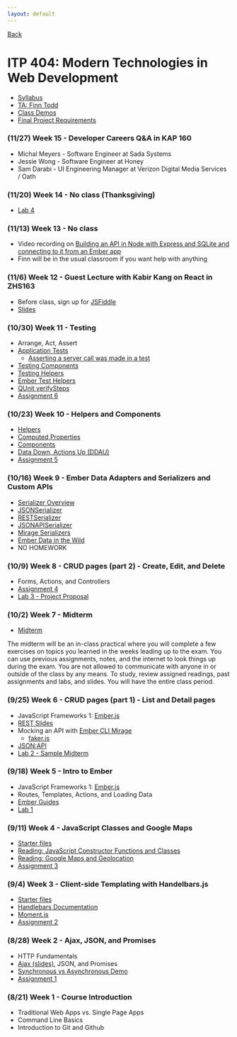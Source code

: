 ```yaml
---
layout: default
---
```


[Back](/teaching)

# ITP 404: Modern Technologies in Web Development

* [Syllabus](https://web-app.usc.edu/soc/syllabus/20183/31835.pdf)
* [TA: Finn Todd](mailto:ftodd@usc.edu)
* [Class Demos](https://github.com/itp404-fall-2018)
* [Final Project Requirements](/teaching/2018/itp404-final-project)

### (11/27) Week 15 - Developer Careers Q&A in KAP 160

* Michal Meyers - Software Engineer at Sada Systems
* Jessie Wong - Software Engineer at Honey
* Sam Darabi - UI Engineering Manager at Verizon Digital Media Services / Oath

### (11/20) Week 14 - No class (Thanksgiving)

* [Lab 4](/teaching/2018/labs/frontend-q-and-a)

### (11/13) Week 13 - No class

* Video recording on [Building an API in Node with Express and SQLite and connecting to it from an Ember app](https://www.youtube.com/watch?v=giWH_75BJfM)
* Finn will be in the usual classroom if you want help with anything

### (11/6) Week 12 - Guest Lecture with Kabir Kang on React in ZHS163
* Before class, sign up for [JSFiddle](https://jsfiddle.net/user/signup/)
* [Slides](https://docs.google.com/presentation/d/1xerNStvFKQMUWsH5AJtEamqWwpTIfGUYesg-EDT4CBY/edit#slide=id.p)

### (10/30) Week 11 - Testing
* Arrange, Act, Assert
* [Application Tests](https://guides.emberjs.com/release/testing/acceptance/)
  * [Asserting a server call was made in a test](http://www.ember-cli-mirage.com/docs/v0.4.x/acceptance-testing/#asserting-a-server-call-was-made-in-a-test)
* [Testing Components](https://guides.emberjs.com/release/testing/testing-components/)
* [Testing Helpers](https://guides.emberjs.com/release/testing/testing-helpers/)
* [Ember Test Helpers](https://github.com/emberjs/ember-test-helpers/blob/master/API.md)
* [QUnit verifySteps](https://api.qunitjs.com/assert/verifySteps)
* [Assignment 6](/teaching/2018/assignments/gmail-part-3)

### (10/23) Week 10 - Helpers and Components
* [Helpers](https://guides.emberjs.com/release/templates/writing-helpers/)
* [Computed Properties](https://guides.emberjs.com/release/object-model/computed-properties/)
* [Components](https://guides.emberjs.com/release/components/defining-a-component/)
* [Data Down, Actions Up (DDAU)](https://embermap.com/topics/component-side-effects/data-down-actions-up)
* [Assignment 5](/teaching/2018/assignments/gmail-part-2)

### (10/16) Week 9 - Ember Data Adapters and Serializers and Custom APIs

* [Serializer Overview](https://thejsguy.com/2015/12/05/which-ember-data-serializer-should-i-use.html)
* [JSONSerializer](https://www.emberjs.com/api/ember-data/release/classes/DS.JSONSerializer)
* [RESTSerializer](https://www.emberjs.com/api/ember-data/release/classes/DS.RESTSerializer)
* [JSONAPISerializer](https://www.emberjs.com/api/ember-data/release/classes/DS.JSONAPISerializer)
* [Mirage Serializers](http://www.ember-cli-mirage.com/docs/v0.4.x/serializers/)
* [Ember Data in the Wild](https://leanpub.com/emberdatainthewild)
* NO HOMEWORK

### (10/9) Week 8 - CRUD pages (part 2) - Create, Edit, and Delete

* Forms, Actions, and Controllers
* [Assignment 4](/teaching/2018/assignments/gmail-part-1)
* [Lab 3 - Project Proposal](/teaching/2018/labs/itp404-project-proposal)

### (10/2) Week 7 - Midterm

* [Midterm](/teaching/2018/midterm)

The midterm will be an in-class practical where you will complete a few exercises on topics you learned in the weeks leading up to the exam. You can use previous assignments, notes, and the internet to look things up during the exam. You are not allowed to communicate with anyone in or outside of the class by any means. To study, review assigned readings, past assignments and labs, and slides. You will have the entire class period.

### (9/25) Week 6 - CRUD pages (part 1) - List and Detail pages

* JavaScript Frameworks 1: [Ember.js](https://www.emberjs.com/)
* [REST Slides](https://docs.google.com/presentation/d/1joQ6IWtTn39v3-mSCE4wOopkBkZ3an_SMtSzVR3NsdQ/edit#slide=id.g264aebee65_0_70)
* Mocking an API with [Ember CLI Mirage](https://www.ember-cli-mirage.com/)
  * [faker.js](https://github.com/marak/Faker.js/)
* [JSON:API](http://jsonapi.org/)
* [Lab 2 - Sample Midterm](/teaching/2018/labs/sample-midterm)

### (9/18) Week 5 - Intro to Ember

* JavaScript Frameworks 1: [Ember.js](https://www.emberjs.com/)
* Routes, Templates, Actions, and Loading Data
* [Ember Guides](https://guides.emberjs.com/release/)
* [Lab 1](/teaching/2018/assignments/ember-and-reddit)

### (9/11) Week 4 - JavaScript Classes and Google Maps

* [Starter files](https://github.com/itp404-fall-2018/week-4-classes-and-google-maps/raw/master/starter.zip)
* [Reading: JavaScript Constructor Functions and Classes](/tutorials/javascript-constructor-functions-and-classes)
* [Reading: Google Maps and Geolocation](/tutorials/google-maps-javascript-api)
* [Assignment 3](/teaching/2018/assignments/locate-me)

### (9/4) Week 3 - Client-side Templating with Handelbars.js

* [Starter files](https://github.com/itp404-fall-2018/week-3-handlebars/raw/master/starter.zip)
* [Handlebars Documentation](https://handlebarsjs.com/)
* [Moment.js](https://momentjs.com/)
* [Assignment 2](/teaching/2018/assignments/client-side-templating)

### (8/28) Week 2 - Ajax, JSON, and Promises

* HTTP Fundamentals
* [Ajax (slides)](https://docs.google.com/presentation/d/1r-3XtJXG_Y9_grUYhEidIaCz0SOYWcAKugGrGrrc8Lo/edit?usp=sharing), JSON, and Promises
* [Synchronous vs Asynchronous Demo](http://jsbin.com/wuvacecaxu/edit?js)
* [Assignment 1](/teaching/2018/assignments/ajax)

### (8/21) Week 1 - Course Introduction

* Traditional Web Apps vs. Single Page Apps
* Command Line Basics
* Introduction to Git and Github
